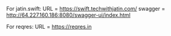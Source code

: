 For jatin.swift:
URL = https://swift.techwithjatin.com/
swagger = http://64.227.160.186:8080/swagger-ui/index.html

For reqres:
URL = https://reqres.in
